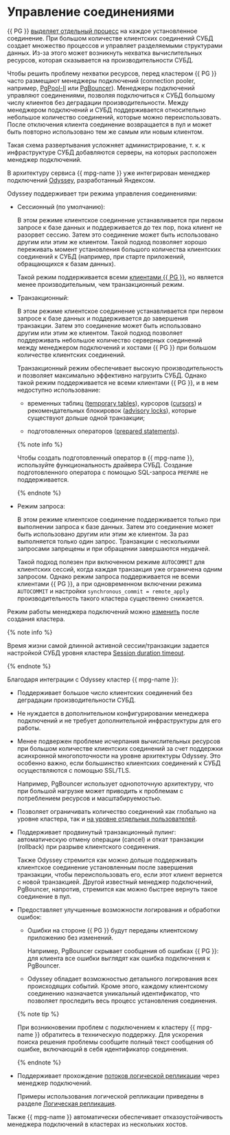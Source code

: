 # Управление соединениями

{{ PG }} [выделяет отдельный процесс](https://www.postgresql.org/docs/current/connect-estab.html) на каждое установленное соединение. При большом количестве клиентских соединений СУБД создает множество процессов и управляет разделяемыми структурами данных. Из-за этого может возникнуть нехватка вычислительных ресурсов, которая сказывается на производительности СУБД.

Чтобы решить проблему нехватки ресурсов, перед кластером {{ PG }} часто размещают менеджеры подключений (connection pooler, например, [PgPool-II](https://www.pgpool.net) или [PgBouncer](https://www.pgbouncer.org/)). Менеджеры подключений управляют соединениями, позволяя подключиться к СУБД большому числу клиентов без деградации производительности. Между менеджером подключений и СУБД поддерживается относительно небольшое количество соединений, которые можно переиспользовать. После отключения клиента соединение возвращается в пул и может быть повторно использовано тем же самым или новым клиентом.

Такая схема развертывания усложняет администрирование, т. к. к инфраструктуре СУБД добавляются серверы, на которых расположен менеджер подключений.

В архитектуру сервиса {{ mpg-name }} уже интегрирован менеджер подключений [Odyssey](https://yandex.ru/dev/odyssey/), разработанный Яндексом.

Odyssey поддерживает три режима управления соединениями:


* Сессионный (по умолчанию):


    В этом режиме клиентское соединение устанавливается при первом запросе к базе данных и поддерживается до тех пор, пока клиент не разорвет сессию. Затем это соединение может быть использовано другим или этим же клиентом. Такой подход позволяет хорошо переживать момент установления большого количества клиентских соединений к СУБД (например, при старте приложений, обращающихся к базам данных). 

    Такой режим поддерживается всеми [клиентами {{ PG }}](supported-clients.md), но является менее производительным, чем транзакционный режим.


* Транзакционный:


    В этом режиме клиентское соединение устанавливается при первом запросе к базе данных и поддерживается до завершения транзакции. Затем это соединение может быть использовано другим или этим же клиентом. Такой подход позволяет поддерживать небольшое количество серверных соединений между менеджером подключений и хостами {{ PG }} при большом количестве клиентских соединений.

    Транзакционный режим обеспечивает высокую производительность и позволяет максимально эффективно нагрузить СУБД. Однако такой режим поддерживается не всеми клиентами {{ PG }}, и в нем недоступно использование:

    * временных таблиц ([temporary tables](https://www.postgresql.org/docs/current/sql-createtable.html)), курсоров ([cursors](https://www.postgresql.org/docs/current/plpgsql-cursors.html)) и рекомендательных блокировок ([advisory locks](https://www.postgresql.org/docs/current/explicit-locking.html#ADVISORY-LOCKS)), которые существуют дольше одной транзакции;

    * подготовленных операторов ([prepared statements](https://www.postgresql.org/docs/current/sql-prepare.html)).

    {% note info %}

    Чтобы создать подготовленный оператор в {{ mpg-name }}, используйте функциональность драйвера СУБД. Создание подготовленного оператора с помощью SQL-запроса `PREPARE` не поддерживается.

    {% endnote %}

* Режим запроса:

    В этом режиме клиентское соединение поддерживается только при выполнении запроса к базе данных. Затем это соединение может быть использовано другим или этим же клиентом. За раз выполняется только один запрос. Транзакции с несколькими запросами запрещены и при обращении завершаются неудачей.

    Такой подход полезен при включенном режиме `AUTOCOMMIT` для клиентских сессий, когда каждая транзакция уже ограничена одним запросом. Однако режим запроса поддерживается не всеми клиентами {{ PG }}, а при одновременном включении режима `AUTOCOMMIT` и настройки `synchronous_commit = remote_apply` производительность такого кластера существенно снижается.

Режим работы менеджера подключений можно [изменить](../operations/update.md#change-pooler-config) после создания кластера.

{% note info %}

Время жизни самой длинной активной сессии/транзакции задается настройкой СУБД уровня кластера [Session duration timeout](./settings-list.md#setting-session-duration-timeout).

{% endnote %}

Благодаря интеграции с Odyssey кластер {{ mpg-name }}:

* Поддерживает большое число клиентских соединений без деградации производительности СУБД.
* Не нуждается в дополнительном конфигурировании менеджера подключений и не требует дополнительной инфраструктуры для его работы.
* Менее подвержен проблеме исчерпания вычислительных ресурсов при большом количестве клиентских соединений за счет поддержки асинхронной многопоточности на уровне архитектуры Odyssey. Это особенно важно, если большинство клиентских соединений к СУБД осуществляются с помощью SSL/TLS.

  Например, PgBouncer использует однопоточную архитектуру, что при большой нагрузке может приводить к проблемам с потреблением ресурсов и масштабируемостью.

* Позволяет ограничивать количество соединений как глобально на уровне кластера, так и [на уровне отдельных пользователей](../operations/cluster-users.md#update-settings).
* Поддерживает продвинутый транзакционный пулинг: автоматическую отмену операции (cancel) и откат транзакции (rollback) при разрыве клиентского соединения.

  Также Odyssey стремится как можно дольше поддерживать клиентское соединение установленным после завершения транзакции, чтобы переиспользовать его, если этот клиент вернется с новой транзакцией. Другой известный менеджер подключений, PgBouncer, напротив, стремится как можно быстрее вернуть такое соединение в пул.

* Предоставляет улучшенные возможности логирования и обработки ошибок:

    * Ошибки на стороне {{ PG }} будут переданы клиентскому приложению без изменений.

      Например, PgBouncer скрывает сообщения об ошибках {{ PG }}: для клиента все ошибки выглядят как ошибка подключения к PgBouncer.

    * Odyssey обладает возможностью детального логирования всех происходящих событий. Кроме этого, каждому клиентскому соединению назначается уникальный идентификатор, что позволяет проследить весь процесс установления соединения.

    {% note tip %}

    При возникновении проблем с подключением к кластеру {{ mpg-name }} обратитесь в техническую поддержку. Для ускорения поиска решения проблемы сообщите полный текст сообщения об ошибке, включающий в себя идентификатор соединения.

    {% endnote %}

* Поддерживает прохождение [потоков логической репликации](https://www.postgresql.org/docs/current/logical-replication.html) через менеджер подключений.

    Примеры использования логической репликации приведены в разделе [Логическая репликация](../tutorials/replication-overview.md).

Также {{ mpg-name }} автоматически обеспечивает отказоустойчивость менеджера подключений в кластерах из нескольких хостов.

